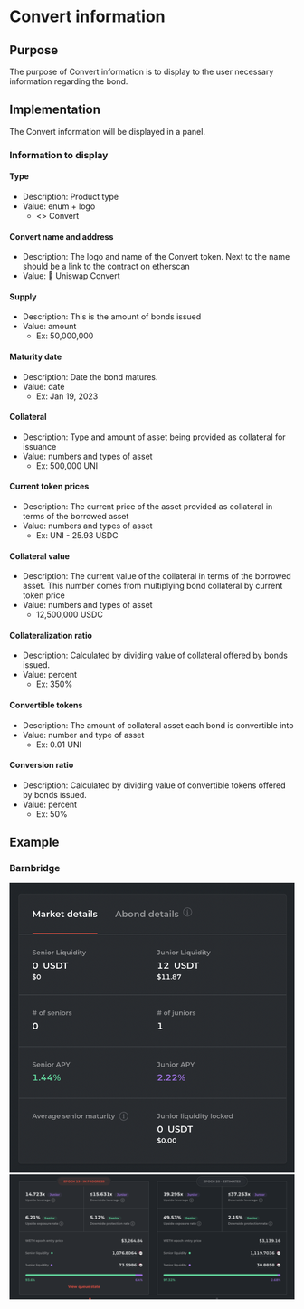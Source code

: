 # Convert information

## Purpose

The purpose of Convert information is to display to the user necessary information regarding the bond.

## Implementation

The Convert information will be displayed in a panel.

### Information to display

#### **Type**

- Description: Product type
- Value: enum + logo
  - <> Convert

#### Convert name and address

- Description: The logo and name of the Convert token. Next to the name should be a link to the contract on etherscan
- Value: 🦄 Uniswap Convert

#### Supply

- Description: This is the amount of bonds issued
- Value: amount
  - Ex: 50,000,000

#### Maturity date

- Description: Date the bond matures.
- Value: date
  - Ex: Jan 19, 2023

#### Collateral

- Description: Type and amount of asset being provided as collateral for issuance
- Value: numbers and types of asset
  - Ex: 500,000 UNI

#### Current token prices

- Description: The current price of the asset provided as collateral in terms of the borrowed asset
- Value: numbers and types of asset
  - Ex: UNI - 25.93 USDC

#### Collateral value

- Description: The current value of the collateral in terms of the borrowed asset. This number comes from multiplying bond collateral by current token price
- Value: numbers and types of asset
  - 12,500,000 USDC

#### Collateralization ratio

- Description: Calculated by dividing value of collateral offered by bonds issued.
- Value: percent
  - Ex: 350%

#### Convertible tokens

- Description: The amount of collateral asset each bond is convertible into
- Value: number and type of asset
  - Ex: 0.01 UNI

#### Conversion ratio

- Description: Calculated by dividing value of convertible tokens offered by bonds issued.
- Value: percent
  - Ex: 50%

## Example

### Barnbridge

![](../../../../assets/barnbridge/bond_information.png)
![](../../../../assets/barnbridge/bond_information_large.png)
